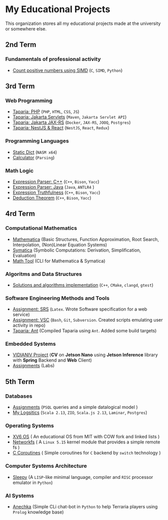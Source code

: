 # My Educational Projects

This organization stores all my educational projects made at the university or somewhere else.

## 2nd Term

### Fundamentals of professional activity

- [Count positive numbers using SIMD](https://github.com/vityaman-edu/fpa-example-simd-python-module) (`C`, `SIMD`, `Python`)

## 3rd Term

### Web Programming

- [Taparia: PHP](https://github.com/vityaman-edu/web-taparia-php)                   (`PHP`, `HTML`, `CSS`, `JS`)
- [Taparia: Jakarta Servlets](https://github.com/vityaman-edu/web-taparia-servlets) (`Maven`, `Jakarta Servlet API`)
- [Taparia: Jakarta JAX-RS](https://github.com/vityaman-edu/web-taparia-jakarta)    (`Docker`, `JAX-RS`, `JOOQ`, `Postgres`)
- [Taparia: NestJS & React](https://github.com/vityaman-edu/web-taparia-nest-react) (`NestJS`, `React`, `Redux`)

### Programming Languages

- [Static Dict](https://github.com/vityaman-edu/prog-langs-asm-static-dict)                 (`NASM x64`)
- [Calculator](https://github.com/vityaman-edu/prog-langs-arithmetic-expression-calculator) (`Parsing`)

### Math Logic

- [Expression Parser: C++](https://github.com/vityaman-edu/math-logic-expression-parser-cpp)    (`C++`, `Bison`, `Yacc`)
- [Expression Parser: Java](https://github.com/vityaman-edu/math-logic-expression-parser-java)  (`Java`, `ANTLR4`     )
- [Expression Truthfulness](https://github.com/vityaman-edu/math-logic-expression-truthfulness) (`C++`, `Bison`, `Yacc`)
- [Deduction Theorem](https://github.com/vityaman-edu/math-logic-deduction-theorem)             (`C++`, `Bison`, `Yacc`)

## 4rd Term

### Сomputational Mathematics

 - [Mathematica](https://github.com/vityaman-edu/math-tool/tree/dev/src/Mathematica) (Basic Structures, Function Approximation, Root Search, Interpolation, (Non)Linear Equation Systems)
- [Symatica](https://github.com/vityaman-edu/math-tool/tree/dev/src/Symatica)       (Symbolic Computations: Derivation, Simplification, Evaluation)
- [Math Tool](https://github.com/vityaman-edu/math-tool/tree/dev/src/App)           (CLI for Mathematica & Symatica)

### Algoritms and Data Structures

- [Solutions and algorithms implementation](https://github.com/vityaman-edu/algorithms-data-structures) (`C++`, `CMake`, `clangd`, `gtest`)

### Software Engineering Methods and Tools

- [Assignment: SRS](https://github.com/vityaman-edu/semt-assignment-srs) (`Latex`. Wrote Software specification for a web service)
- [Assignment: VSC](https://github.com/vityaman-edu/semt-assigment-vcs)  (`Bash`, `Git`, `Subversion`. Created scripts emulating user activity in repo)
- [Taparia: Ant](https://github.com/vityaman-edu/semt-taparia-ant)       (Compiled Taparia using `Ant`. Added some build targets)

### Embedded Systems

- [VIDIANIV Project](https://github.com/vityaman-edu/vidianiv-jetson-nano-people-detector) (**CV** on **Jetson Nano** using **Jetson Inference** library with **Spring** Backend and **Web** Client)
- [Assignments](https://github.com/vityaman-edu/embd-assignments) (Labs)

## 5th Term

### Databases

- [Assignments](https://github.com/vityaman-edu/db-labs-basic)    (`PSQL` queries and a simple datalogical model              )
- [My Logsitics](https://github.com/vityaman-edu/db-my-logistics) (`Scala 2.13`, `ZIO`, `Scala.js 2.13`, `Laminar`, `Postgres`)

### Operating Systems

- [XV6 OS](https://github.com/vityaman-edu/os-xv6-riscv)       ( An educational OS from MIT with COW fork and linked lists     )
- [Networkfs](https://github.com/vityaman-edu/os-networkfs)    ( A `Linux 5.15` kernel module that provides a simple remote fs )
- [C Coroutines](https://github.com/vityaman-edu/c-coroutines) ( Simple coroutines for `C` backend by `switch` technology      )

### Computer Systems Architecture

- [Sleepy](https://github.com/vityaman-edu/sleepy) (A `LISP`-like minimal language, compiler and `RISC` processor emulator in `Python`)

### AI Systems

- [Anechka](https://github.com/vityaman-edu/ai-prolog) (Simple CLi chat-bot in `Python` to help Terraria players using `Prolog` knowledge base)

